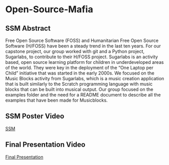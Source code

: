 # Open-Source-Mafia

## SSM Abstract

Free Open Source Software (FOSS) and Humanitarian Free Open Source Software (H/FOSS) have been a steady trend in the last ten years. For our capstone project, our group worked with git and a Python project, Sugarlabs, to contribute to their H/FOSS project. Sugarlabs is an activity based, open source learning platform for children in underdeveloped areas of the world. They were key in the deployment of the “One Laptop per Child” initiative that was started in the early 2000s. We focused on the Music Blocks activity from Sugarlabs, which is a music creation application that is built similarly to the Scratch programming language with music blocks that can be built into musical output. Our group focused on the examples folder and the need for a README document to describe all the examples that have been made for Musicblocks.


## SSM Poster Video

[SSM](https://drive.google.com/file/d/1Bn7P5ShGqwrhdxarBsHYD9fkltcZI9l0/view)

## Final Presentation Video

[Final Presentation](https://drive.google.com/file/d/1wHcPyngHVetyrql5fZGxTFmNP8Shesm0/view?usp=sharing)
